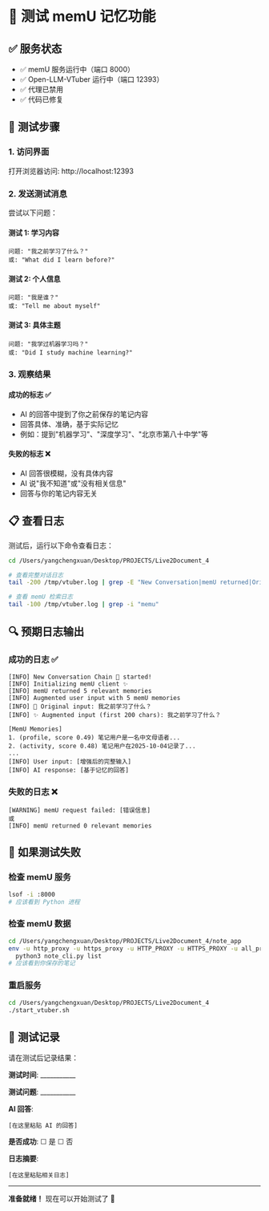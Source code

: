 # 🧪 测试 memU 记忆功能

## ✅ 服务状态

- ✅ memU 服务运行中（端口 8000）
- ✅ Open-LLM-VTuber 运行中（端口 12393）
- ✅ 代理已禁用
- ✅ 代码已修复

## 🧪 测试步骤

### 1. 访问界面
打开浏览器访问: http://localhost:12393

### 2. 发送测试消息
尝试以下问题：

#### 测试 1: 学习内容
```
问题: "我之前学习了什么？"
或: "What did I learn before?"
```

#### 测试 2: 个人信息
```
问题: "我是谁？"
或: "Tell me about myself"
```

#### 测试 3: 具体主题
```
问题: "我学过机器学习吗？"
或: "Did I study machine learning?"
```

### 3. 观察结果

#### 成功的标志 ✅
- AI 的回答中提到了你之前保存的笔记内容
- 回答具体、准确，基于实际记忆
- 例如：提到"机器学习"、"深度学习"、"北京市第八十中学"等

#### 失败的标志 ❌
- AI 回答很模糊，没有具体内容
- AI 说"我不知道"或"没有相关信息"
- 回答与你的笔记内容无关

## 📋 查看日志

测试后，运行以下命令查看日志：

```bash
cd /Users/yangchengxuan/Desktop/PROJECTS/Live2Document_4

# 查看完整对话日志
tail -200 /tmp/vtuber.log | grep -E "New Conversation|memU returned|Original input:|Augmented input|User input:|AI response:"

# 查看 memU 检索日志
tail -100 /tmp/vtuber.log | grep -i "memu"
```

## 🔍 预期日志输出

### 成功的日志 ✅
```
[INFO] New Conversation Chain 🎯 started!
[INFO] Initializing memU client ✨
[INFO] memU returned 5 relevant memories
[INFO] Augmented user input with 5 memU memories
[INFO] 📝 Original input: 我之前学习了什么？
[INFO] ✨ Augmented input (first 200 chars): 我之前学习了什么？

[MemU Memories]
1. (profile, score 0.49) 笔记用户是一名中文母语者...
2. (activity, score 0.48) 笔记用户在2025-10-04记录了...
...
[INFO] User input: [增强后的完整输入]
[INFO] AI response: [基于记忆的回答]
```

### 失败的日志 ❌
```
[WARNING] memU request failed: [错误信息]
或
[INFO] memU returned 0 relevant memories
```

## 🐛 如果测试失败

### 检查 memU 服务
```bash
lsof -i :8000
# 应该看到 Python 进程
```

### 检查 memU 数据
```bash
cd /Users/yangchengxuan/Desktop/PROJECTS/Live2Document_4/note_app
env -u http_proxy -u https_proxy -u HTTP_PROXY -u HTTPS_PROXY -u all_proxy -u ALL_PROXY \
  python3 note_cli.py list
# 应该看到你保存的笔记
```

### 重启服务
```bash
cd /Users/yangchengxuan/Desktop/PROJECTS/Live2Document_4
./start_vtuber.sh
```

## 📝 测试记录

请在测试后记录结果：

**测试时间**: ___________

**测试问题**: ___________

**AI 回答**: 
```
[在这里粘贴 AI 的回答]
```

**是否成功**: ☐ 是  ☐ 否

**日志摘要**:
```
[在这里粘贴相关日志]
```

---

**准备就绪！** 现在可以开始测试了 🚀
